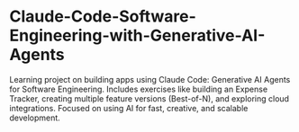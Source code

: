 # Claude-Code-Software-Engineering-with-Generative-AI-Agents
Learning project on building apps using Claude Code: Generative AI Agents for Software Engineering. Includes exercises like building an Expense Tracker, creating multiple feature versions (Best-of-N), and exploring cloud integrations. Focused on using AI for fast, creative, and scalable development.

